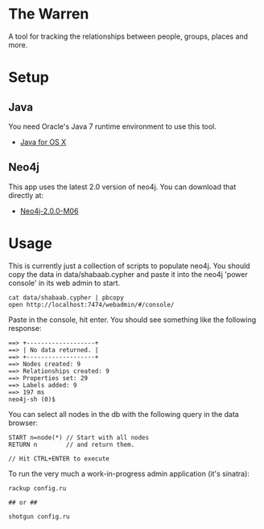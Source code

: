 # The Warren

A tool for tracking the relationships between people, groups, places and more.

# Setup

## Java

You need Oracle's Java 7 runtime environment to use this tool.

* [Java for OS X](http://www.oracle.com/technetwork/java/javase/downloads/jdk7-downloads-1880260.html)

## Neo4j

This app uses the latest 2.0 version of neo4j. You can download that directly at:

* [Neo4j-2.0.0-M06](http://www.neo4j.org/download_thanks?edition=community&release=2.0.0-M06&platform=unix)

# Usage

This is currently just a collection of scripts to populate neo4j. You should copy the data in data/shabaab.cypher and paste it into the neo4j 'power console' in its web admin to start.

```
cat data/shabaab.cypher | pbcopy
open http://localhost:7474/webadmin/#/console/
```

Paste in the console, hit enter. You should see something like the following response:

```
==> +-------------------+
==> | No data returned. |
==> +-------------------+
==> Nodes created: 9
==> Relationships created: 9
==> Properties set: 29
==> Labels added: 9
==> 197 ms
neo4j-sh (0)$ 
```

You can select all nodes in the db with the following query in the data browser:

```
START n=node(*) // Start with all nodes
RETURN n        // and return them.

// Hit CTRL+ENTER to execute
```

To run the very much a work-in-progress admin application (it's sinatra):

```
rackup config.ru

## or ##

shotgun config.ru
```
